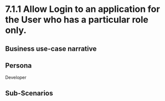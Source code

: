 # 7.1.1 Allow Login to an application for the User who has a particular role only. 

## Business use-case narrative


## Persona
Developer

## Sub-Scenarios

